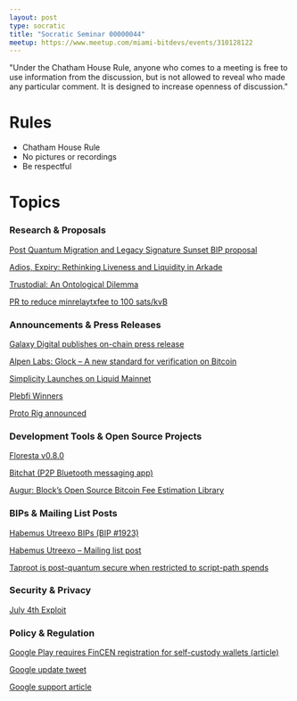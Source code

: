 ```yaml
---
layout: post
type: socratic
title: "Socratic Seminar 00000044"
meetup: https://www.meetup.com/miami-bitdevs/events/310128122
---
```


"Under the Chatham House Rule, anyone who comes to a meeting is free to use information from the discussion, but is not allowed to reveal who made any particular comment. It is designed to increase openness of discussion."

# Rules 
- Chatham House Rule
- No pictures or recordings
- Be respectful

# Topics

### Research & Proposals

[Post Quantum Migration and Legacy Signature Sunset BIP proposal](https://github.com/jlopp/bips/blob/quantum_migration/bip-post-quantum-migration.mediawiki)

[Adios, Expiry: Rethinking Liveness and Liquidity in Arkade](https://blog.arklabs.xyz/adios-expiry-rethinking-liveness-and-liquidity-in-arkade/)

[Trustodial: An Ontological Dilemma](https://bitcoinmagazine.com/technical/trustodial-an-ontological-dilemma)

[PR to reduce minrelaytxfee to 100 sats/kvB](https://github.com/bitcoin/bitcoin/pull/32959)


### Announcements & Press Releases

[Galaxy Digital publishes on-chain press release](https://x.com/mononautical/status/1948913148196696349)

[Alpen Labs: Glock – A new standard for verification on Bitcoin](https://xcancel.com/alpenlabs/status/1945112781168238789)

[Simplicity Launches on Liquid Mainnet](https://blog.blockstream.com/simplicity-launches-on-liquid-mainnet/)

[Plebfi Winners](https://x.com/plebfi/status/1949827471622230329)

[Proto Rig announced](https://proto.xyz/)


### Development Tools & Open Source Projects

[Floresta v0.8.0](https://github.com/vinteumorg/Floresta/releases/tag/v0.8.0)

[Bitchat (P2P Bluetooth messaging app)](https://github.com/jackjackbits/bitchat)

[Augur: Block’s Open Source Bitcoin Fee Estimation Library](https://delvingbitcoin.org/t/augur-block-s-open-source-bitcoin-fee-estimation-library/1848)


### BIPs & Mailing List Posts

[Habemus Utreexo BIPs (BIP #1923)](https://github.com/bitcoin/bips/pull/1923)

[Habemus Utreexo – Mailing list post](https://groups.google.com/g/bitcoindev/c/W1lxBraKG_E?pli=1)

[Taproot is post-quantum secure when restricted to script-path spends](https://groups.google.com/g/bitcoindev/c/ydE5u5C0xVc)


### Security & Privacy

[July 4th Exploit](https://eloise88.medium.com/who-cracked-bitcoin-on-july-4th-408230a70f5d)


### Policy & Regulation

[Google Play requires FinCEN registration for self-custody wallets (article)](https://www.therage.co/google-play-store-ban-wallets/)

[Google update tweet](https://x.com/NewsFromGoogle/status/1955741506440192463)

[Google support article](https://support.google.com/googleplay/android-developer/answer/16329703?hl=en)